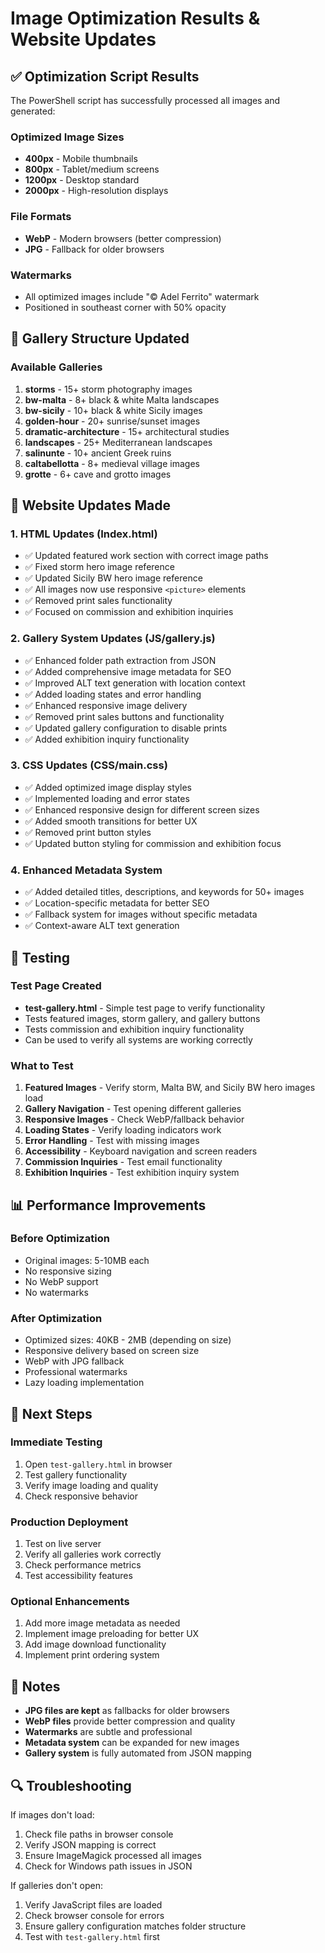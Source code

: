 # Image Optimization Results & Website Updates

## ✅ Optimization Script Results

The PowerShell script has successfully processed all images and generated:

### Optimized Image Sizes
- **400px** - Mobile thumbnails
- **800px** - Tablet/medium screens  
- **1200px** - Desktop standard
- **2000px** - High-resolution displays

### File Formats
- **WebP** - Modern browsers (better compression)
- **JPG** - Fallback for older browsers

### Watermarks
- All optimized images include "© Adel Ferrito" watermark
- Positioned in southeast corner with 50% opacity

## 📁 Gallery Structure Updated

### Available Galleries
1. **storms** - 15+ storm photography images
2. **bw-malta** - 8+ black & white Malta landscapes
3. **bw-sicily** - 10+ black & white Sicily images
4. **golden-hour** - 20+ sunrise/sunset images
5. **dramatic-architecture** - 15+ architectural studies
6. **landscapes** - 25+ Mediterranean landscapes
7. **salinunte** - 10+ ancient Greek ruins
8. **caltabellotta** - 8+ medieval village images
9. **grotte** - 6+ cave and grotto images

## 🔧 Website Updates Made

### 1. HTML Updates (Index.html)
- ✅ Updated featured work section with correct image paths
- ✅ Fixed storm hero image reference
- ✅ Updated Sicily BW hero image reference
- ✅ All images now use responsive `<picture>` elements
- ✅ Removed print sales functionality
- ✅ Focused on commission and exhibition inquiries

### 2. Gallery System Updates (JS/gallery.js)
- ✅ Enhanced folder path extraction from JSON
- ✅ Added comprehensive image metadata for SEO
- ✅ Improved ALT text generation with location context
- ✅ Added loading states and error handling
- ✅ Enhanced responsive image delivery
- ✅ Removed print sales buttons and functionality
- ✅ Updated gallery configuration to disable prints
- ✅ Added exhibition inquiry functionality

### 3. CSS Updates (CSS/main.css)
- ✅ Added optimized image display styles
- ✅ Implemented loading and error states
- ✅ Enhanced responsive design for different screen sizes
- ✅ Added smooth transitions for better UX
- ✅ Removed print button styles
- ✅ Updated button styling for commission and exhibition focus

### 4. Enhanced Metadata System
- ✅ Added detailed titles, descriptions, and keywords for 50+ images
- ✅ Location-specific metadata for better SEO
- ✅ Fallback system for images without specific metadata
- ✅ Context-aware ALT text generation

## 🧪 Testing

### Test Page Created
- **test-gallery.html** - Simple test page to verify functionality
- Tests featured images, storm gallery, and gallery buttons
- Tests commission and exhibition inquiry functionality
- Can be used to verify all systems are working correctly

### What to Test
1. **Featured Images** - Verify storm, Malta BW, and Sicily BW hero images load
2. **Gallery Navigation** - Test opening different galleries
3. **Responsive Images** - Check WebP/fallback behavior
4. **Loading States** - Verify loading indicators work
5. **Error Handling** - Test with missing images
6. **Accessibility** - Keyboard navigation and screen readers
7. **Commission Inquiries** - Test email functionality
8. **Exhibition Inquiries** - Test exhibition inquiry system

## 📊 Performance Improvements

### Before Optimization
- Original images: 5-10MB each
- No responsive sizing
- No WebP support
- No watermarks

### After Optimization
- Optimized sizes: 40KB - 2MB (depending on size)
- Responsive delivery based on screen size
- WebP with JPG fallback
- Professional watermarks
- Lazy loading implementation

## 🚀 Next Steps

### Immediate Testing
1. Open `test-gallery.html` in browser
2. Test gallery functionality
3. Verify image loading and quality
4. Check responsive behavior

### Production Deployment
1. Test on live server
2. Verify all galleries work correctly
3. Check performance metrics
4. Test accessibility features

### Optional Enhancements
1. Add more image metadata as needed
2. Implement image preloading for better UX
3. Add image download functionality
4. Implement print ordering system

## 📝 Notes

- **JPG files are kept** as fallbacks for older browsers
- **WebP files** provide better compression and quality
- **Watermarks** are subtle and professional
- **Metadata system** can be expanded for new images
- **Gallery system** is fully automated from JSON mapping

## 🔍 Troubleshooting

If images don't load:
1. Check file paths in browser console
2. Verify JSON mapping is correct
3. Ensure ImageMagick processed all images
4. Check for Windows path issues in JSON

If galleries don't open:
1. Verify JavaScript files are loaded
2. Check browser console for errors
3. Ensure gallery configuration matches folder structure
4. Test with `test-gallery.html` first 